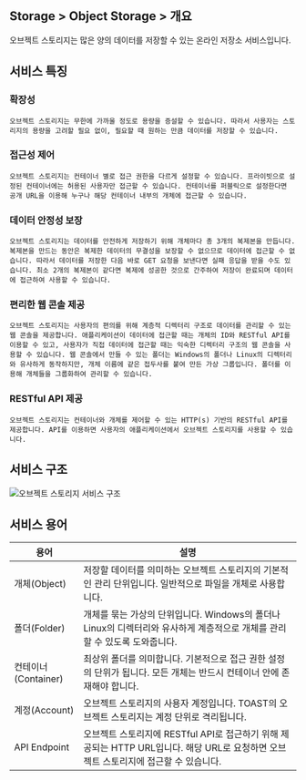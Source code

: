 ## Storage > Object Storage > 개요

오브젝트 스토리지는 많은 양의 데이터를 저장할 수 있는 온라인 저장소 서비스입니다.

## 서비스 특징

### 확장성

	오브젝트 스토리지는 무한에 가까울 정도로 용량을 증설할 수 있습니다. 따라서 사용자는 스토리지의 용량을 고려할 필요 없이, 필요할 때 원하는 만큼 데이터를 저장할 수 있습니다.

### 접근성 제어

	오브젝트 스토리지는 컨테이너 별로 접근 권한을 다르게 설정할 수 있습니다. 프라이빗으로 설정된 컨테이너에는 허용된 사용자만 접근할 수 있습니다. 컨테이너를 퍼블릭으로 설정한다면 공개 URL을 이용해 누구나 해당 컨테이너 내부의 개체에 접근할 수 있습니다.

### 데이터 안정성 보장

	오브젝트 스토리지는 데이터를 안전하게 저장하기 위해 개체마다 총 3개의 복제본을 만듭니다. 복제본을 만드는 동안은 복제한 데이터의 무결성을 보장할 수 없으므로 데이터에 접근할 수 없습니다. 따라서 데이터를 저장한 다음 바로 GET 요청을 보낸다면 실패 응답을 받을 수도 있습니다. 최소 2개의 복제본이 같다면 복제에 성공한 것으로 간주하여 저장이 완료되며 데이터에 접근하여 사용할 수 있습니다.

### 편리한 웹 콘솔 제공

	오브젝트 스토리지는 사용자의 편의를 위해 계층적 디렉터리 구조로 데이터를 관리할 수 있는 웹 콘솔을 제공합니다. 애플리케이션이 데이터에 접근할 때는 개체의 ID와 RESTful API를 이용할 수 있고, 사용자가 직접 데이터에 접근할 때는 익숙한 디렉터리 구조의 웹 콘솔을 사용할 수 있습니다. 웹 콘솔에서 만들 수 있는 폴더는 Windows의 폴더나 Linux의 디렉터리와 유사하게 동작하지만, 개체 이름에 같은 접두사를 붙여 만든 가상 그룹입니다. 폴더를 이용해 개체들을 그룹화하여 관리할 수 있습니다.

### RESTful API 제공

	오브젝트 스토리지는 컨테이너와 개체를 제어할 수 있는 HTTP(s) 기반의 RESTful API를 제공합니다. API를 이용하면 사용자의 애플리케이션에서 오브젝트 스토리지를 사용할 수 있습니다.


## 서비스 구조
![오브젝트 스토리지 서비스 구조](http://static.toastoven.net/prod_infrastructure/object_storage/overview/obs_structure.jpg)


## 서비스 용어
|용어|설명|
|---|---|
|개체(Object)|저장할 데이터를 의미하는 오브젝트 스토리지의 기본적인 관리 단위입니다. 일반적으로 파일을 개체로 사용합니다.|
|폴더(Folder)|개체를 묶는 가상의 단위입니다. Windows의 폴더나 Linux의 디렉터리와 유사하게 계층적으로 개체를 관리할 수 있도록 도와줍니다.|
|컨테이너(Container)|최상위 폴더를 의미합니다. 기본적으로 접근 권한 설정의 단위가 됩니다. 모든 개체는 반드시 컨테이너 안에 존재해야 합니다.|
|계정(Account)|오브젝트 스토리지의 사용자 계정입니다. TOAST의 오브젝트 스토리지는 계정 단위로 격리됩니다.|
|API Endpoint|오브젝트 스토리지에 RESTful API로 접근하기 위해 제공되는 HTTP URL입니다. 해당 URL로 요청하면 오브젝트 스토리지에 접근할 수 있습니다.|
